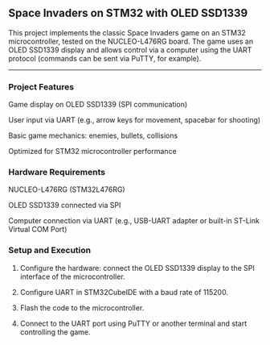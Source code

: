 ## Space Invaders on STM32 with OLED SSD1339



This project implements the classic Space Invaders game on an STM32 microcontroller, tested on the NUCLEO-L476RG board. The game uses an OLED SSD1339 display and allows control via a computer using the UART protocol (commands can be sent via PuTTY, for example).

---

### Project Features

Game display on OLED SSD1339 (SPI communication)

User input via UART (e.g., arrow keys for movement, spacebar for shooting)

Basic game mechanics: enemies, bullets, collisions

Optimized for STM32 microcontroller performance


### Hardware Requirements

NUCLEO-L476RG (STM32L476RG)

OLED SSD1339 connected via SPI

Computer connection via UART (e.g., USB-UART adapter or built-in ST-Link Virtual COM Port)


### Setup and Execution

1. Configure the hardware: connect the OLED SSD1339 display to the SPI interface of the microcontroller.


2. Configure UART in STM32CubeIDE with a baud rate of 115200.


3. Flash the code to the microcontroller.


4. Connect to the UART port using PuTTY or another terminal and start controlling the game.


